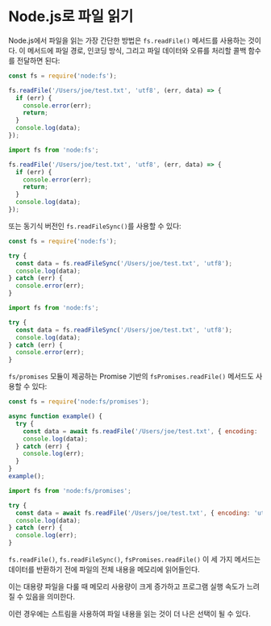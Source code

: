 # Node.js로 파일 읽기

Node.js에서 파일을 읽는 가장 간단한 방법은 `fs.readFile()` 메서드를 사용하는 것이다. 이 메서드에 파일 경로, 인코딩 방식, 그리고 파일 데이터와 오류를 처리할 콜백 함수를 전달하면 된다:

```js
const fs = require('node:fs');

fs.readFile('/Users/joe/test.txt', 'utf8', (err, data) => {
  if (err) {
    console.error(err);
    return;
  }
  console.log(data);
});
```

```js
import fs from 'node:fs';

fs.readFile('/Users/joe/test.txt', 'utf8', (err, data) => {
  if (err) {
    console.error(err);
    return;
  }
  console.log(data);
});
```

또는 동기식 버전인 `fs.readFileSync()`를 사용할 수 있다:

```js
const fs = require('node:fs');

try {
  const data = fs.readFileSync('/Users/joe/test.txt', 'utf8');
  console.log(data);
} catch (err) {
  console.error(err);
}
```

```js
import fs from 'node:fs';

try {
  const data = fs.readFileSync('/Users/joe/test.txt', 'utf8');
  console.log(data);
} catch (err) {
  console.error(err);
}
```

`fs/promises` 모듈이 제공하는 Promise 기반의 `fsPromises.readFile()` 메서드도 사용할 수 있다:

```js
const fs = require('node:fs/promises');

async function example() {
  try {
    const data = await fs.readFile('/Users/joe/test.txt', { encoding: 'utf8' });
    console.log(data);
  } catch (err) {
    console.log(err);
  }
}
example();
```

```js
import fs from 'node:fs/promises';

try {
  const data = await fs.readFile('/Users/joe/test.txt', { encoding: 'utf8' });
  console.log(data);
} catch (err) {
  console.log(err);
}
```

`fs.readFile()`, `fs.readFileSync()`, `fsPromises.readFile()` 이 세 가지 메서드는 데이터를 반환하기 전에 파일의 전체 내용을 메모리에 읽어들인다.

이는 대용량 파일을 다룰 때 메모리 사용량이 크게 증가하고 프로그램 실행 속도가 느려질 수 있음을 의미한다.

이런 경우에는 스트림을 사용하여 파일 내용을 읽는 것이 더 나은 선택이 될 수 있다.